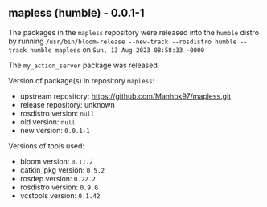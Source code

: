 ## mapless (humble) - 0.0.1-1

The packages in the `mapless` repository were released into the `humble` distro by running `/usr/bin/bloom-release --new-track --rosdistro humble --track humble mapless` on `Sun, 13 Aug 2023 08:58:33 -0000`

The `my_action_server` package was released.

Version of package(s) in repository `mapless`:

- upstream repository: https://github.com/Manhbk97/mapless.git
- release repository: unknown
- rosdistro version: `null`
- old version: `null`
- new version: `0.0.1-1`

Versions of tools used:

- bloom version: `0.11.2`
- catkin_pkg version: `0.5.2`
- rosdep version: `0.22.2`
- rosdistro version: `0.9.0`
- vcstools version: `0.1.42`



